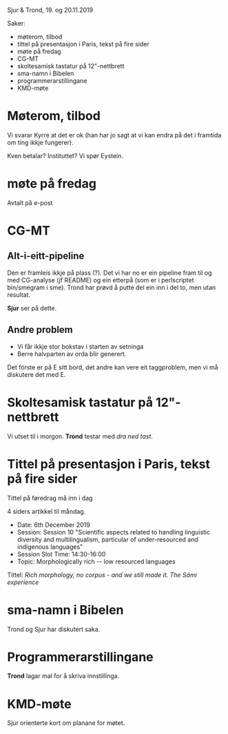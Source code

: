 Sjur & Trond, 19. og 20.11.2019

Saker:

* møterom, tilbod
* tittel på presentasjon i Paris, tekst på fire sider
* møte på fredag
* CG-MT
* skoltesamisk tastatur på 12"-nettbrett
* sma-namn i Bibelen
* programmerarstillingane
* KMD-møte

#  Møterom, tilbod

Vi svarar Kyrre at det er ok (han har jo sagt at vi kan endra på det i framtida om ting ikkje fungerer).

Kven betalar? Instituttet? Vi spør Eystein.

#  møte på fredag

Avtalt på e-post

#  CG-MT

## Alt-i-eitt-pipeline

Den er framleis ikkje på plass (?). Det vi har no er ein pipeline
fram til og med CG-analyse (jf README) og ein etterpå
(som er i perlscriptet bin/smegram i sme).
Trond har prøvd å putte del ein inn i del to, men utan resultat.

**Sjur** ser på dette.

##  Andre problem

* Vi får ikkje stor bokstav i starten av setninga
* Berre halvparten av orda blir generert.

Det förste er på E sitt bord, det andre kan vere eit taggproblem,
men vi må diskutere det med E.

#  Skoltesamisk tastatur på 12"-nettbrett

Vi utset til i morgon. **Trond** testar med *dra ned tast*.

#  Tittel på presentasjon i Paris, tekst på fire sider

Tittel på føredrag må inn i dag

4 siders artikkel til måndag.

* Date: 6th December 2019
* Session: Session 10 "Scientific aspects related to handling linguistic diversity and multilingualism, particular of under-resourced and indigenous languages"
* Session Slot Time: 14:30-16:00
* Topic: Morphologically rich -- low resourced languages

Tittel: *Rich morphology, no corpus - and we still made it. The Sámi experience*

#  sma-namn i Bibelen

Trond og Sjur har diskutert saka.

#  Programmerarstillingane

**Trond** lagar mal for å skriva innstillinga.

#  KMD-møte

Sjur orienterte kort om planane for møtet.
